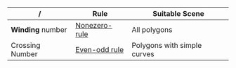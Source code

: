 / | Rule | Suitable Scene
---|---|---
**Winding** number | [Nonezero-rule](https://en.wikipedia.org/wiki/Nonzero-rule) | All polygons
Crossing Number | [Even-odd rule](https://en.wikipedia.org/wiki/Even%E2%80%93odd_rule) |  Polygons with simple curves

